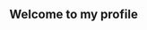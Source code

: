 ## Welcome to my profile

<!--
**laguerrav/laguerrav** is a ✨ _special_ ✨ repository because its `README.md` (this file) appears on your GitHub profile.

Here are some ideas to get you started:

- 🔭 I’m currently learning pynthon
- 📫 How to reach me: <a href https://x.com/vikreevs>
- 😄 Pronouns: she/her
- ⚡ Fun fact: im a audiovisual nerd
-->
